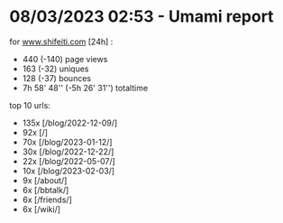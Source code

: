 # 08/03/2023 02:53 - Umami report
for www.shifeiti.com [24h] :

 - 440 (-140) page views
 - 163 (-32) uniques
 - 128 (-37) bounces
 - 7h 58' 48'' (-5h 26' 31'') totaltime


top 10 urls:
 - 135x [/blog/2022-12-09/]
 - 92x [/]
 - 70x [/blog/2023-01-12/]
 - 30x [/blog/2022-12-22/]
 - 22x [/blog/2022-05-07/]
 - 10x [/blog/2023-02-03/]
 - 9x [/about/]
 - 6x [/bbtalk/]
 - 6x [/friends/]
 - 6x [/wiki/]


